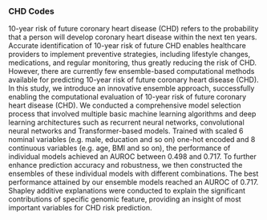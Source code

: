 ### CHD Codes
10-year risk of future coronary heart disease (CHD) refers to the probability that a person will develop coronary heart disease within the next ten years. Accurate identification of 10-year risk of future CHD enables healthcare providers to implement preventive strategies, including lifestyle changes, medications, and regular monitoring, thus greatly reducing the risk of CHD. However, there are currently few ensemble-based computational methods available for predicting 10-year risk of future coronary heart disease (CHD). In this study, we introduce an innovative ensemble approach, successfully enabling the computational evaluation of 10-year risk of future coronary heart disease (CHD). We conducted a comprehensive model selection process that involved multiple basic machine learning algorithms and deep learning architectures such as recurrent neural networks, convolutional neural networks and Transformer-based models. Trained with scaled 6 nominal variables (e.g. male, education and so on) one-hot encoded and 8 continuous variables (e.g. age, BMI and so on), the performance of individual models achieved an AUROC between 0.498 and 0.717. To further enhance prediction accuracy and robustness, we then constructed the ensembles of these individual models with different combinations. The best performance attained by our ensemble models reached an AUROC of 0.717. Shapley additive explanations were conducted to explain the significant contributions of specific genomic feature, providing an insight of most important variables for CHD risk prediction. 
